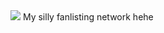 
<img src="https://pomelo.lol/pix/tumblr_m2idioWMFi1qid2nw540.gif">
My silly fanlisting network hehe
    

